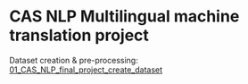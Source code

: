 # CAS NLP Multilingual machine translation project 

Dataset creation & pre-processing: [01_CAS_NLP_final_project_create_dataset](https://github.com/CBaffelli/CAS-NLP_Machine-translation/blob/main/01_CAS_NLP_final_project_create_dataset.ipynb)

